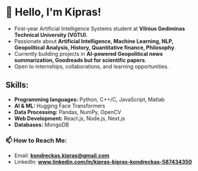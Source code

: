 # 👋 Hello, I'm Kipras!

- First-year Artificial Intelligence Systems student at **Vilnius Gediminas Technical University (VGTU)**.  
- Passionate about **Artificial Intelligence, Machine Learning, NLP, Geopolitical Analysis, History, Quantitative finance, Philosophy**.  
- Currently building projects in **AI-powered Geopolitical news summarization, Goodreads but for scientific papers**.  
- Open to internships, collaborations, and learning opportunities.  

## Skills:
- **Programming languages:** Python, C++/C, JavaScript, Matlab
- **AI & ML:**  Hugging Face Transformers
- **Data Processing:** Pandas, NumPy, OpenCV
- **Web Development:** React.js, Node.js, Next.js
- **Databases:** MongoDB


### 📫 How to Reach Me:
- Email: **kondreckas.kipras@gmail.com**
- LinkedIn: **www.linkedin.com/in/kipras-kipras-kondreckas-587434350**

